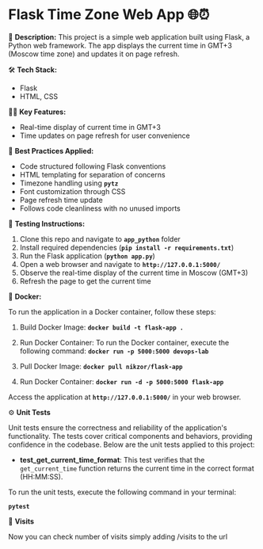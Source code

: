 # Flask Time Zone Web App 🌐⏰

📄 **Description:**
This project is a simple web application built using Flask, a Python web framework. The app displays the current time in GMT+3 (Moscow time zone) and updates it on page refresh. 

🛠️ **Tech Stack:**

- Flask
- HTML, CSS

👩‍💻 **Key Features:**

- Real-time display of current time in GMT+3
- Time updates on page refresh for user convenience

🚀 **Best Practices Applied:**

- Code structured following Flask conventions
- HTML templating for separation of concerns
- Timezone handling using **`pytz`**
- Font customization through CSS
- Page refresh time update
- Follows code cleanliness with no unused imports

🧪 **Testing Instructions:**

1. Clone this repo and navigate to **`app_python`** folder
2. Install required dependencies (**`pip install -r requirements.txt`**)
3. Run the Flask application (**`python app.py`**)
4. Open a web browser and navigate to **`http://127.0.0.1:5000/`**
5. Observe the real-time display of the current time in Moscow (GMT+3)
6. Refresh the page to get the current time

🐳 **Docker:**

To run the application in a Docker container, follow these steps:

1. Build Docker Image:
**`docker build -t flask-app .`**

2. Run Docker Container:
To run the Docker container, execute the following command:
**`docker run -p 5000:5000 devops-lab`**

3. Pull Docker Image:
**`docker pull nikzor/flask-app`**

3. Run Docker Container:
**`docker run -d -p 5000:5000 flask-app`**

Access the application at **`http://127.0.0.1:5000/`** in your web browser.

⚙️ **Unit Tests**

Unit tests ensure the correctness and reliability of the application's functionality. The tests cover critical components and behaviors, providing confidence in the codebase. Below are the unit tests applied to this project:

- **test_get_current_time_format**: This test verifies that the `get_current_time` function returns the current time in the correct format (HH:MM:SS).

To run the unit tests, execute the following command in your terminal:

**`pytest`**

🚪 **Visits**

Now you can check number of visits simply adding /visits to the url